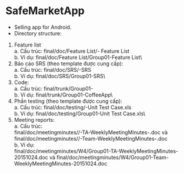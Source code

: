 # SafeMarketApp

- Selling app for Android.
- Directory structure:
1.	Feature list \
a.	Cấu trúc: final/doc/Feature List/<GroupID>- Feature List\
b.	Ví dụ: final/doc/Feature List/Group01-Feature List\
2.	Báo cáo SRS (theo template được cung cấp): \
a.	Cấu trúc: final/doc/SRS/<GroupID>-SRS \
b.	Ví dụ: final/doc/SRS/Group01-SRS\
3.	Code:\
a.	Cấu trúc: final/trunk/Group01-<ProjectName>\
b.	Ví dụ: final/trunk/Group01-CoffeeApp\
4.	Phần testing (theo template được cung cấp):\
a.	Cấu trúc: final/doc/testing/<GroupID>-Unit Test Case.xls\
b.	Ví dụ: final/doc/testing/Group01-Unit Test Case.xls\
5.	Meeting reports:\
a.	Cấu trúc:\
final/doc/meetingminutes/<week number>/<GroupID>-TA-WeeklyMeetingMinutes-<date>.doc
và
final/doc/meetingminutes/<week number>/<GroupID>-Team-WeeklyMeetingMinutes-<date>.doc\
b.	Ví dụ:\
final/doc/meetingminutes/W4/Group01-TA-WeeklyMeetingMinutes-20151024.doc
và
final/doc/meetingminutes/W4/Group01-Team-WeeklyMeetingMinutes-20151024.doc
